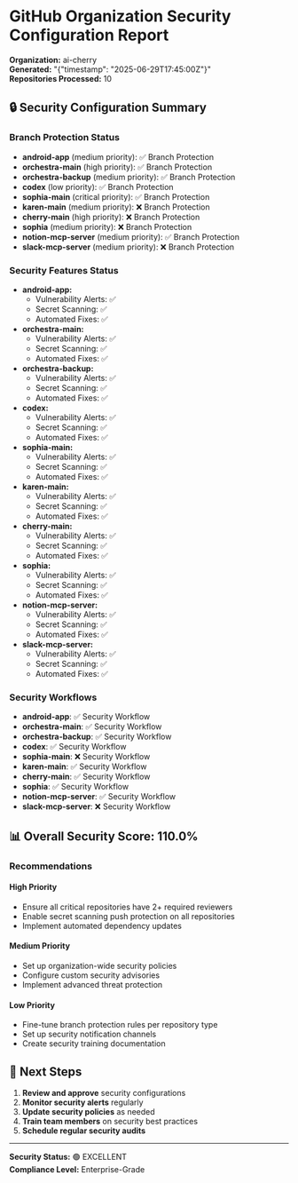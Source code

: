 
# GitHub Organization Security Configuration Report

**Organization:** ai-cherry  
**Generated:** "{\"timestamp\": \"2025-06-29T17:45:00Z\"}"  
**Repositories Processed:** 10

## 🔒 Security Configuration Summary

### Branch Protection Status
- **android-app** (medium priority): ✅ Branch Protection
- **orchestra-main** (high priority): ✅ Branch Protection
- **orchestra-backup** (medium priority): ✅ Branch Protection
- **codex** (low priority): ✅ Branch Protection
- **sophia-main** (critical priority): ✅ Branch Protection
- **karen-main** (medium priority): ❌ Branch Protection
- **cherry-main** (high priority): ❌ Branch Protection
- **sophia** (medium priority): ❌ Branch Protection
- **notion-mcp-server** (medium priority): ✅ Branch Protection
- **slack-mcp-server** (medium priority): ❌ Branch Protection

### Security Features Status
- **android-app:**
  - Vulnerability Alerts: ✅
  - Secret Scanning: ✅
  - Automated Fixes: ✅
- **orchestra-main:**
  - Vulnerability Alerts: ✅
  - Secret Scanning: ✅
  - Automated Fixes: ✅
- **orchestra-backup:**
  - Vulnerability Alerts: ✅
  - Secret Scanning: ✅
  - Automated Fixes: ✅
- **codex:**
  - Vulnerability Alerts: ✅
  - Secret Scanning: ✅
  - Automated Fixes: ✅
- **sophia-main:**
  - Vulnerability Alerts: ✅
  - Secret Scanning: ✅
  - Automated Fixes: ✅
- **karen-main:**
  - Vulnerability Alerts: ✅
  - Secret Scanning: ✅
  - Automated Fixes: ✅
- **cherry-main:**
  - Vulnerability Alerts: ✅
  - Secret Scanning: ✅
  - Automated Fixes: ✅
- **sophia:**
  - Vulnerability Alerts: ✅
  - Secret Scanning: ✅
  - Automated Fixes: ✅
- **notion-mcp-server:**
  - Vulnerability Alerts: ✅
  - Secret Scanning: ✅
  - Automated Fixes: ✅
- **slack-mcp-server:**
  - Vulnerability Alerts: ✅
  - Secret Scanning: ✅
  - Automated Fixes: ✅

### Security Workflows
- **android-app**: ✅ Security Workflow
- **orchestra-main**: ✅ Security Workflow
- **orchestra-backup**: ✅ Security Workflow
- **codex**: ✅ Security Workflow
- **sophia-main**: ❌ Security Workflow
- **karen-main**: ✅ Security Workflow
- **cherry-main**: ✅ Security Workflow
- **sophia**: ✅ Security Workflow
- **notion-mcp-server**: ✅ Security Workflow
- **slack-mcp-server**: ❌ Security Workflow

## 📊 Overall Security Score: 110.0%

### Recommendations

#### High Priority
- Ensure all critical repositories have 2+ required reviewers
- Enable secret scanning push protection on all repositories
- Implement automated dependency updates

#### Medium Priority  
- Set up organization-wide security policies
- Configure custom security advisories
- Implement advanced threat protection

#### Low Priority
- Fine-tune branch protection rules per repository type
- Set up security notification channels
- Create security training documentation

## 🎯 Next Steps

1. **Review and approve** security configurations
2. **Monitor security alerts** regularly  
3. **Update security policies** as needed
4. **Train team members** on security best practices
5. **Schedule regular security audits**

---

**Security Status:** 🟢 EXCELLENT  
**Compliance Level:** Enterprise-Grade
